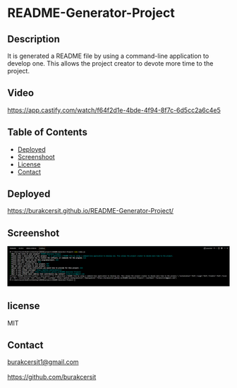 
  # README-Generator-Project

  ## Description
  It is generated a README file by using a command-line application to develop one. This allows the project creator to devote more time to the project.

  ## Video
  https://app.castify.com/watch/f64f2d1e-4bde-4f94-8f7c-6d5cc2a6c4e5

  ## Table of Contents
  * [Deployed](#Deployed)
  * [Screenshoot](#Screenshot)
  * [License](#license)
  * [Contact](#Contact)  

  ## Deployed
  https://burakcersit.github.io/README-Generator-Project/

  ## Screenshot
![alt text](./img/Screenshot%202022-11-02%20175709.png)
  

  ## license
  MIT

  ## Contact  
  burakcersit1@gmail.com  
  <br /> 
  https://github.com/burakcersit
